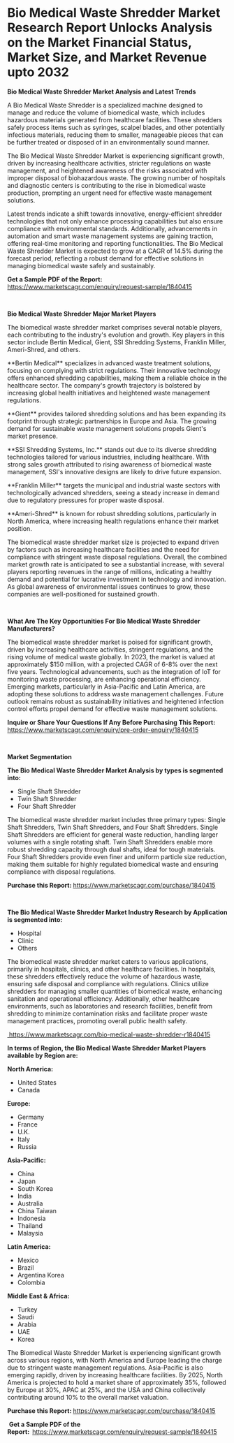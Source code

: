 <p><h1>Bio Medical Waste Shredder Market Research Report Unlocks Analysis on the Market Financial Status, Market Size, and Market Revenue upto 2032</h1></p><p><strong>Bio Medical Waste Shredder Market Analysis and Latest Trends</strong></p>
<p><p>A Bio Medical Waste Shredder is a specialized machine designed to manage and reduce the volume of biomedical waste, which includes hazardous materials generated from healthcare facilities. These shredders safely process items such as syringes, scalpel blades, and other potentially infectious materials, reducing them to smaller, manageable pieces that can be further treated or disposed of in an environmentally sound manner.</p><p>The Bio Medical Waste Shredder Market is experiencing significant growth, driven by increasing healthcare activities, stricter regulations on waste management, and heightened awareness of the risks associated with improper disposal of biohazardous waste. The growing number of hospitals and diagnostic centers is contributing to the rise in biomedical waste production, prompting an urgent need for effective waste management solutions.</p><p>Latest trends indicate a shift towards innovative, energy-efficient shredder technologies that not only enhance processing capabilities but also ensure compliance with environmental standards. Additionally, advancements in automation and smart waste management systems are gaining traction, offering real-time monitoring and reporting functionalities. The Bio Medical Waste Shredder Market is expected to grow at a CAGR of 14.5% during the forecast period, reflecting a robust demand for effective solutions in managing biomedical waste safely and sustainably.</p></p>
<p><strong>Get a Sample PDF of the Report:&nbsp;</strong> <a href="https://www.marketscagr.com/enquiry/request-sample/1840415?utm_campaign=2635&utm_medium=2&utm_source=Github&utm_content=ia&utm_term=13042025&utm_id=bio-medical-waste-shredder">https://www.marketscagr.com/enquiry/request-sample/1840415</a></p>
<p>&nbsp;</p>
<p><strong>Bio Medical Waste Shredder Major Market Players</strong></p>
<p><p>The biomedical waste shredder market comprises several notable players, each contributing to the industry's evolution and growth. Key players in this sector include Bertin Medical, Gient, SSI Shredding Systems, Franklin Miller, Ameri-Shred, and others. </p><p>**Bertin Medical** specializes in advanced waste treatment solutions, focusing on complying with strict regulations. Their innovative technology offers enhanced shredding capabilities, making them a reliable choice in the healthcare sector. The company's growth trajectory is bolstered by increasing global health initiatives and heightened waste management regulations.</p><p>**Gient** provides tailored shredding solutions and has been expanding its footprint through strategic partnerships in Europe and Asia. The growing demand for sustainable waste management solutions propels Gient's market presence.</p><p>**SSI Shredding Systems, Inc.** stands out due to its diverse shredding technologies tailored for various industries, including healthcare. With strong sales growth attributed to rising awareness of biomedical waste management, SSI's innovative designs are likely to drive future expansion.</p><p>**Franklin Miller** targets the municipal and industrial waste sectors with technologically advanced shredders, seeing a steady increase in demand due to regulatory pressures for proper waste disposal.</p><p>**Ameri-Shred** is known for robust shredding solutions, particularly in North America, where increasing health regulations enhance their market position.</p><p>The biomedical waste shredder market size is projected to expand driven by factors such as increasing healthcare facilities and the need for compliance with stringent waste disposal regulations. Overall, the combined market growth rate is anticipated to see a substantial increase, with several players reporting revenues in the range of millions, indicating a healthy demand and potential for lucrative investment in technology and innovation. As global awareness of environmental issues continues to grow, these companies are well-positioned for sustained growth.</p></p>
<p>&nbsp;</p>
<p><strong>What Are The Key Opportunities For Bio Medical Waste Shredder Manufacturers?</strong></p>
<p><p>The biomedical waste shredder market is poised for significant growth, driven by increasing healthcare activities, stringent regulations, and the rising volume of medical waste globally. In 2023, the market is valued at approximately $150 million, with a projected CAGR of 6-8% over the next five years. Technological advancements, such as the integration of IoT for monitoring waste processing, are enhancing operational efficiency. Emerging markets, particularly in Asia-Pacific and Latin America, are adopting these solutions to address waste management challenges. Future outlook remains robust as sustainability initiatives and heightened infection control efforts propel demand for effective waste management solutions.</p></p>
<p><strong>Inquire or Share Your Questions If Any Before Purchasing This Report:</strong> <a href="https://www.marketscagr.com/enquiry/pre-order-enquiry/1840415?utm_campaign=2635&utm_medium=2&utm_source=Github&utm_content=ia&utm_term=13042025&utm_id=bio-medical-waste-shredder">https://www.marketscagr.com/enquiry/pre-order-enquiry/1840415</a></p>
<p>&nbsp;</p>
<p><strong>Market Segmentation</strong></p>
<p><strong>The Bio Medical Waste Shredder Market Analysis by types is segmented into:</strong></p>
<p><ul><li>Single Shaft Shredder</li><li>Twin Shaft Shredder</li><li>Four Shaft Shredder</li></ul></p>
<p><p>The biomedical waste shredder market includes three primary types: Single Shaft Shredders, Twin Shaft Shredders, and Four Shaft Shredders. Single Shaft Shredders are efficient for general waste reduction, handling larger volumes with a single rotating shaft. Twin Shaft Shredders enable more robust shredding capacity through dual shafts, ideal for tough materials. Four Shaft Shredders provide even finer and uniform particle size reduction, making them suitable for highly regulated biomedical waste and ensuring compliance with disposal regulations.</p></p>
<p><strong>Purchase this Report:&nbsp;</strong><a href="https://www.marketscagr.com/purchase/1840415?utm_campaign=2635&utm_medium=2&utm_source=Github&utm_content=ia&utm_term=13042025&utm_id=bio-medical-waste-shredder">https://www.marketscagr.com/purchase/1840415</a></p>
<p>&nbsp;</p>
<p><strong>The Bio Medical Waste Shredder Market Industry Research by Application is segmented into:</strong></p>
<p><ul><li>Hospital</li><li>Clinic</li><li>Others</li></ul></p>
<p><p>The biomedical waste shredder market caters to various applications, primarily in hospitals, clinics, and other healthcare facilities. In hospitals, these shredders effectively reduce the volume of hazardous waste, ensuring safe disposal and compliance with regulations. Clinics utilize shredders for managing smaller quantities of biomedical waste, enhancing sanitation and operational efficiency. Additionally, other healthcare environments, such as laboratories and research facilities, benefit from shredding to minimize contamination risks and facilitate proper waste management practices, promoting overall public health safety.</p></p>
<p><a href="https://www.marketscagr.com/bio-medical-waste-shredder-r1840415?utm_campaign=2635&utm_medium=2&utm_source=Github&utm_content=ia&utm_term=13042025&utm_id=bio-medical-waste-shredder">&nbsp;https://www.marketscagr.com/bio-medical-waste-shredder-r1840415</a></p>
<p><strong>In terms of Region, the Bio Medical Waste Shredder Market Players available by Region are:</strong></p>
<p>
    <p> <strong> North America: </strong>
        <ul>
            <li>United States</li>
            <li>Canada</li>
        </ul>
        </p> 
    <p> <strong> Europe: </strong>
        <ul>
            <li>Germany</li>
            <li>France</li>
            <li>U.K.</li>
            <li>Italy</li>
            <li>Russia</li>
        </ul>
        </p> 
    <p> <strong> Asia-Pacific: </strong>
        <ul>
            <li>China</li>
            <li>Japan</li>
            <li>South Korea</li>
            <li>India</li>
            <li>Australia</li>
            <li>China Taiwan</li>
            <li>Indonesia</li>
            <li>Thailand</li>
            <li>Malaysia</li>
        </ul>
        </p> 
    <p> <strong> Latin America: </strong>
        <ul>
            <li>Mexico</li>
            <li>Brazil</li>
            <li>Argentina Korea</li>
            <li>Colombia</li>
        </ul>
        </p> 
    <p> <strong> Middle East & Africa: </strong>
        <ul>
            <li>Turkey</li>
            <li>Saudi</li>
            <li>Arabia</li>
            <li>UAE</li>
            <li>Korea</li>
        </ul>
    </p>
    </p>
<p><p>The Biomedical Waste Shredder Market is experiencing significant growth across various regions, with North America and Europe leading the charge due to stringent waste management regulations. Asia-Pacific is also emerging rapidly, driven by increasing healthcare facilities. By 2025, North America is projected to hold a market share of approximately 35%, followed by Europe at 30%, APAC at 25%, and the USA and China collectively contributing around 10% to the overall market valuation.</p></p>
<p><strong>Purchase this Report: </strong><a href="https://www.marketscagr.com/purchase/1840415?utm_campaign=2635&utm_medium=2&utm_source=Github&utm_content=ia&utm_term=13042025&utm_id=bio-medical-waste-shredder">https://www.marketscagr.com/purchase/1840415</a></p>
<p>&nbsp;<strong>Get a Sample PDF of the Report:&nbsp;&nbsp;</strong><a href="https://www.marketscagr.com/enquiry/request-sample/1840415?utm_campaign=2635&utm_medium=2&utm_source=Github&utm_content=ia&utm_term=13042025&utm_id=bio-medical-waste-shredder">https://www.marketscagr.com/enquiry/request-sample/1840415</a></p>
<p><strong></strong></p>
<p><p></p><p></p><p></p></p>